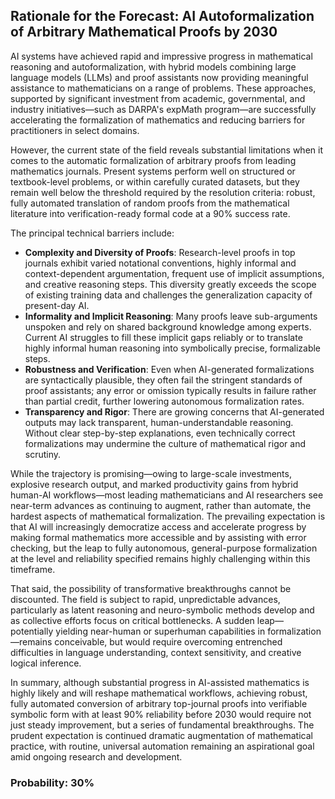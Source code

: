 ## Rationale for the Forecast: AI Autoformalization of Arbitrary Mathematical Proofs by 2030

AI systems have achieved rapid and impressive progress in mathematical reasoning and autoformalization, with hybrid models combining large language models (LLMs) and proof assistants now providing meaningful assistance to mathematicians on a range of problems. These approaches, supported by significant investment from academic, governmental, and industry initiatives—such as DARPA's expMath program—are successfully accelerating the formalization of mathematics and reducing barriers for practitioners in select domains.

However, the current state of the field reveals substantial limitations when it comes to the automatic formalization of arbitrary proofs from leading mathematics journals. Present systems perform well on structured or textbook-level problems, or within carefully curated datasets, but they remain well below the threshold required by the resolution criteria: robust, fully automated translation of random proofs from the mathematical literature into verification-ready formal code at a 90% success rate.

The principal technical barriers include:

- **Complexity and Diversity of Proofs**: Research-level proofs in top journals exhibit varied notational conventions, highly informal and context-dependent argumentation, frequent use of implicit assumptions, and creative reasoning steps. This diversity greatly exceeds the scope of existing training data and challenges the generalization capacity of present-day AI.
- **Informality and Implicit Reasoning**: Many proofs leave sub-arguments unspoken and rely on shared background knowledge among experts. Current AI struggles to fill these implicit gaps reliably or to translate highly informal human reasoning into symbolically precise, formalizable steps.
- **Robustness and Verification**: Even when AI-generated formalizations are syntactically plausible, they often fail the stringent standards of proof assistants; any error or omission typically results in failure rather than partial credit, further lowering autonomous formalization rates.
- **Transparency and Rigor**: There are growing concerns that AI-generated outputs may lack transparent, human-understandable reasoning. Without clear step-by-step explanations, even technically correct formalizations may undermine the culture of mathematical rigor and scrutiny.

While the trajectory is promising—owing to large-scale investments, explosive research output, and marked productivity gains from hybrid human-AI workflows—most leading mathematicians and AI researchers see near-term advances as continuing to augment, rather than automate, the hardest aspects of mathematical formalization. The prevailing expectation is that AI will increasingly democratize access and accelerate progress by making formal mathematics more accessible and by assisting with error checking, but the leap to fully autonomous, general-purpose formalization at the level and reliability specified remains highly challenging within this timeframe.

That said, the possibility of transformative breakthroughs cannot be discounted. The field is subject to rapid, unpredictable advances, particularly as latent reasoning and neuro-symbolic methods develop and as collective efforts focus on critical bottlenecks. A sudden leap—potentially yielding near-human or superhuman capabilities in formalization—remains conceivable, but would require overcoming entrenched difficulties in language understanding, context sensitivity, and creative logical inference.

In summary, although substantial progress in AI-assisted mathematics is highly likely and will reshape mathematical workflows, achieving robust, fully automated conversion of arbitrary top-journal proofs into verifiable symbolic form with at least 90% reliability before 2030 would require not just steady improvement, but a series of fundamental breakthroughs. The prudent expectation is continued dramatic augmentation of mathematical practice, with routine, universal automation remaining an aspirational goal amid ongoing research and development.

### Probability: 30%